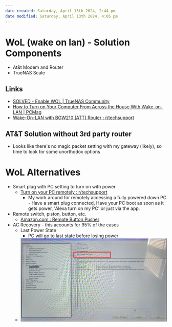 ```yaml
---
date created: Saturday, April 13th 2024, 2:44 pm
date modified: Saturday, April 13th 2024, 4:05 pm
---
```


# WoL (wake on lan) - Solution Components
- At&t Modem and Router
- TrueNAS Scale
## Links
- [SOLVED - Enable WOL | TrueNAS Community](https://www.truenas.com/community/threads/enable-wol.95856/) 
- [How to Turn on Your Computer From Across the House With Wake-on-LAN | PCMag](https://www.pcmag.com/how-to/turn-on-computer-from-across-the-house-with-wake-on-lan) 
- [Wake-On-LAN with BGW210 (ATT) Router : r/techsupport](https://www.reddit.com/r/techsupport/comments/9fer8e/wakeonlan_with_bgw210_att_router/)
## AT&T Solution without 3rd party router
- Looks like there's no magic packet setting with my gateway (likely), so time to look for some unorthodox options
# WoL Alternatives
- Smart plug with PC setting to turn on with power
	- [Turn on your PC remotely : r/techsupport](https://www.reddit.com/r/techsupport/comments/136dow6/turn_on_your_pc_remotely/)
		- My work around for remotely accessing a fully powered down PC - Have a smart plug connected, Have your PC boot as soon as it gets power, 'Alexa turn on my PC' or just via the app.
- Remote switch, piston, button, etc.
	- [Amazon.com : Remote Button Pusher](https://www.amazon.com/Remote-Button-Pusher/s?k=Remote+Button+Pusher) 
- AC Recovery - this accounts for 95% of the cases 
	- Last Power State
		- PC will go to last state before losing power
	- ![](IMG-20240413154330173.png)